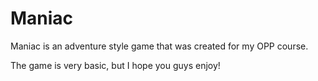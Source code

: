 # Maniac

Maniac is an adventure style game that was created for my OPP course. 

The game is very basic, but I hope you guys enjoy!
